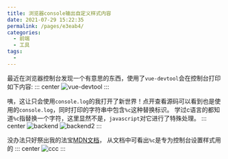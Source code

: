 ```yaml
---
title: 浏览器console输出自定义样式内容
date: 2021-07-29 15:22:35
permalink: /pages/e3eab4/
categories:
  - 前端
  - 工具
tags:
  - 
---
```

最近在浏览器控制台发现一个有意思的东西，使用了`vue-devtool`会在控制台打印如下内容:
::: center
![vue-devtool](https://lhost.oss-cn-chengdu.aliyuncs.com/blog/20220729151807.png)
:::

咦，这让只会使用`console.log`的我打开了新世界！点开查看源码可以看到也是使用的`console.log`，同时打印的字符串中包含`%c`这种替换标识。
学过c语言的都知道`%c`指替换一个字符，这里显然不是，`javascript`对它进行了特殊处理。
::: center
![backend](https://lhost.oss-cn-chengdu.aliyuncs.com/blog/20220811182627.png)
![backend2](https://lhost.oss-cn-chengdu.aliyuncs.com/blog/20220811182742.png)
:::

没办法只好祭出我的法宝[MDN文档](https://developer.mozilla.org/zh-CN/docs/Web/API/Console#outputting_text_to_the_console)，
从文档中可看出`%c`是专为控制台设置样式用的
::: center
![ccc](https://lhost.oss-cn-chengdu.aliyuncs.com/blog/20220811184338.png)
:::

